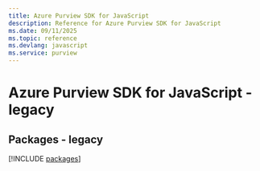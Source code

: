 ```yaml
---
title: Azure Purview SDK for JavaScript
description: Reference for Azure Purview SDK for JavaScript
ms.date: 09/11/2025
ms.topic: reference
ms.devlang: javascript
ms.service: purview
---
```

# Azure Purview SDK for JavaScript - legacy
## Packages - legacy
[!INCLUDE [packages](purview-index.md)]
